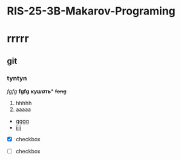 # RIS-25-3B-Makarov-Programing
# rrrrr
## git ##
### tyntyn
*fgfg*
 **fgfg** 
 ***куша*ть***
~~fong~~
1. hhhhh
2. aaaaa
* gggg
* jjjj
- [x] checkbox
- [  ] checkbox
  
